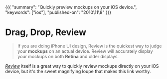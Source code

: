 {{{
    "summary": "Quickly preview mockups on your iOS device.",
    "keywords": ["ios"],
    "published-on": "2010\\11\\8"
}}}


# Drag, Drop, Review

> If you are doing iPhone UI design, Review is the quickest way to judge your **mockups** on an actual device. Review will accurately display your mockups on both **Retina** and older displays.

[_Review_][1] itself is a great way to quickly review mockups directly on your iOS device, but it's the sweet magnifying loupe that makes this link worthy.

 [1]: http://www.getreviewapp.com/